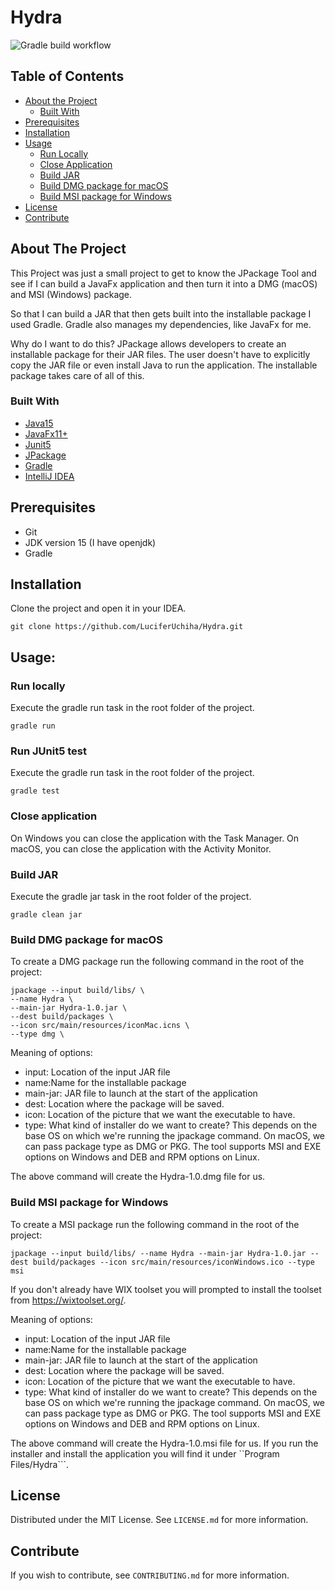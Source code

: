 # Hydra
![Gradle build workflow](https://github.com/LuciferUchiha/Hydra/actions/workflows/main.yml/badge.svg)

## Table of Contents

* [About the Project](#about-the-project)
  * [Built With](#built-with)
* [Prerequisites](#prerequisites)
* [Installation](#installation)
* [Usage](#usage)
  * [Run Locally](#run-locally)
  * [Close Application](#close-application)
  * [Build JAR](#build-jar)
  * [Build DMG package for macOS](#build-dmg-package-for-macos)
  * [Build MSI package for Windows](#build-msi-package-for-windows)
* [License](#license)
* [Contribute](#contribute)

## About The Project

This Project was just a small project to get to know the JPackage Tool  and see if I can build a JavaFx 
application and then turn it into a DMG (macOS) and MSI (Windows) package.

So that I can build a JAR that then gets built into the installable package I used Gradle. Gradle also manages my 
dependencies, like JavaFx for me.

Why do I want to do this? JPackage allows developers to create an installable package for their JAR files. The 
user doesn't have to explicitly copy the JAR file or even install Java to run the application. The installable package takes care of all of this.

### Built With
* [Java15](https://openjdk.java.net/projects/jdk/15/)
* [JavaFx11+](https://openjfx.io/index.html)
* [Junit5](https://junit.org/junit5/docs/current/user-guide/)
* [JPackage](https://docs.oracle.com/en/java/javase/14/jpackage/packaging-overview.html#GUID-C1027043-587D-418D-8188-EF8F44A4C06A)
* [Gradle](https://gradle.org/)
* [IntelliJ IDEA](https://www.jetbrains.com/idea/)

## Prerequisites
- Git
- JDK version 15 (I have openjdk)
- Gradle

## Installation

Clone the project and open it in your IDEA.
```shell 
git clone https://github.com/LuciferUchiha/Hydra.git
```

## Usage:
### Run locally
Execute the gradle run task in the root folder of the project.
```shell 
gradle run
```

### Run JUnit5 test
Execute the gradle run task in the root folder of the project.
```shell 
gradle test
```

### Close application
On Windows you can close the application with the Task Manager.
On macOS, you can close the application with the Activity Monitor.

### Build JAR
Execute the gradle jar task in the root folder of the project.
```shell 
gradle clean jar
```

### Build DMG package for macOS
To create a DMG package run the following command in the root of the project:
```
jpackage --input build/libs/ \
--name Hydra \
--main-jar Hydra-1.0.jar \
--dest build/packages \
--icon src/main/resources/iconMac.icns \
--type dmg \
```
Meaning of options:

- input: Location of the input JAR file
- name:Name for the installable package
- main-jar: JAR file to launch at the start of the application
- dest: Location where the package will be saved.
- icon: Location of the picture that we want the executable to have.
- type: What kind of installer do we want to create? This depends on the base OS on which we're running the 
  jpackage command. On macOS, we can pass package type as DMG or PKG. The tool supports MSI and EXE options on Windows and DEB and RPM options on Linux.

The above command will create the Hydra-1.0.dmg file for us.

### Build MSI package for Windows
To create a MSI package run the following command in the root of the project:
```
jpackage --input build/libs/ --name Hydra --main-jar Hydra-1.0.jar --dest build/packages --icon src/main/resources/iconWindows.ico --type msi
```

If you don't already have WIX toolset you will prompted to install the toolset from https://wixtoolset.org/.

Meaning of options:

- input: Location of the input JAR file
- name:Name for the installable package
- main-jar: JAR file to launch at the start of the application
- dest: Location where the package will be saved.
- icon: Location of the picture that we want the executable to have.
- type: What kind of installer do we want to create? This depends on the base OS on which we're running the
  jpackage command. On macOS, we can pass package type as DMG or PKG. The tool supports MSI and EXE options on Windows and DEB and RPM options on Linux.

The above command will create the Hydra-1.0.msi file for us. If you run the installer and install the application 
you will find it under ``Program Files/Hydra```.


## License
Distributed under the MIT License. See `LICENSE.md` for more information.

## Contribute
If you wish to contribute, see `CONTRIBUTING.md` for more information.
